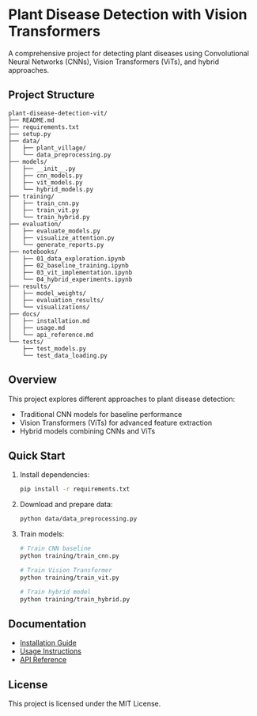 # Plant Disease Detection with Vision Transformers

A comprehensive project for detecting plant diseases using Convolutional Neural Networks (CNNs), Vision Transformers (ViTs), and hybrid approaches.

## Project Structure

```
plant-disease-detection-vit/
├── README.md
├── requirements.txt
├── setup.py
├── data/
│   ├── plant_village/
│   └── data_preprocessing.py
├── models/
│   ├── __init__.py
│   ├── cnn_models.py
│   ├── vit_models.py
│   └── hybrid_models.py
├── training/
│   ├── train_cnn.py
│   ├── train_vit.py
│   └── train_hybrid.py
├── evaluation/
│   ├── evaluate_models.py
│   ├── visualize_attention.py
│   └── generate_reports.py
├── notebooks/
│   ├── 01_data_exploration.ipynb
│   ├── 02_baseline_training.ipynb
│   ├── 03_vit_implementation.ipynb
│   └── 04_hybrid_experiments.ipynb
├── results/
│   ├── model_weights/
│   ├── evaluation_results/
│   └── visualizations/
├── docs/
│   ├── installation.md
│   ├── usage.md
│   └── api_reference.md
└── tests/
    ├── test_models.py
    └── test_data_loading.py
```

## Overview

This project explores different approaches to plant disease detection:
- Traditional CNN models for baseline performance
- Vision Transformers (ViTs) for advanced feature extraction
- Hybrid models combining CNNs and ViTs

## Quick Start

1. Install dependencies:
   ```bash
   pip install -r requirements.txt
   ```

2. Download and prepare data:
   ```bash
   python data/data_preprocessing.py
   ```

3. Train models:
   ```bash
   # Train CNN baseline
   python training/train_cnn.py
   
   # Train Vision Transformer
   python training/train_vit.py
   
   # Train hybrid model
   python training/train_hybrid.py
   ```

## Documentation

- [Installation Guide](docs/installation.md)
- [Usage Instructions](docs/usage.md)
- [API Reference](docs/api_reference.md)

## License

This project is licensed under the MIT License.
